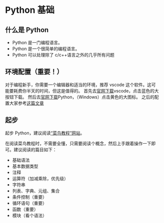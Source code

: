 # Python 基础

## 什么是 Python

- Python 是一门编程语言。
- Python 是一个很简单的编程语言。
- Python 可以处理除了 c/c++语言之外的几乎所有问题

## 环境配置（重要！）

对于编程新手，你需要一个编辑器和适当的环境，推荐 vscode 这个软件。这可能要耗费你半天的时间，但这是值得的。
首先去[官网下载](https://code.visualstudio.com/)vscode，点击蓝色的大按钮下载。
然后去[官网下载](https://www.python.org/downloads/)Python，（Windows）点击黄色的大图标。
之后的配置大家参考[这篇文章](https://zhuanlan.zhihu.com/p/31417084)

## 起步

起步 Python，建议阅读[“菜鸟教程”网站](https://www.runoob.com/python3/python3-tutorial.html)。

在阅读菜鸟教程时，不需要全懂，只需要阅读个概念，然后上手跟着操作一下即可。建议阅读的篇目如下：

- 基础语法
- 基本数据类型
- 注释
- 运算符（加减乘除，优先级）
- 字符串
- 列表、字典、元组、集合
- 条件控制（重要）
- 循环语句（重要）
- 函数（重要）
- 模块（看个语法）
